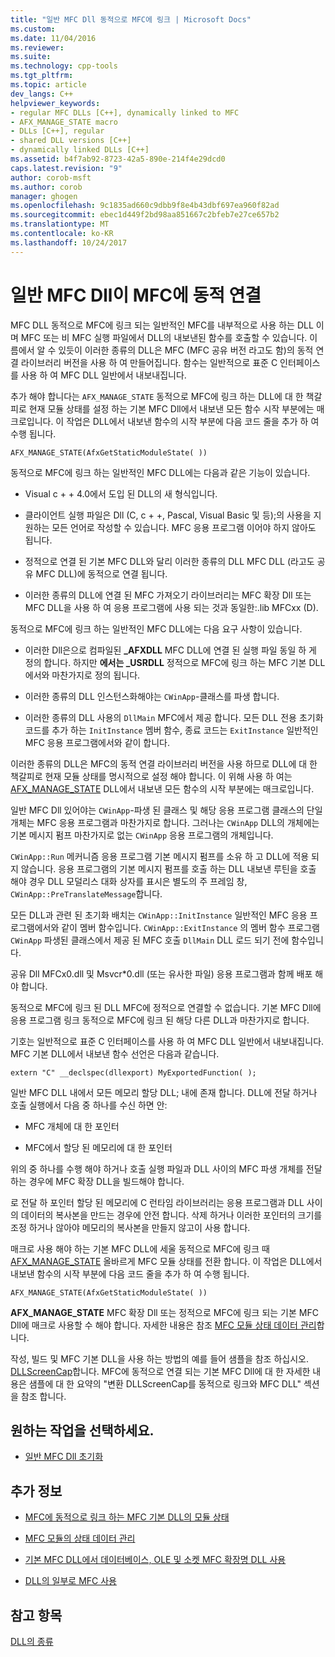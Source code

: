 ```yaml
---
title: "일반 MFC Dll 동적으로 MFC에 링크 | Microsoft Docs"
ms.custom: 
ms.date: 11/04/2016
ms.reviewer: 
ms.suite: 
ms.technology: cpp-tools
ms.tgt_pltfrm: 
ms.topic: article
dev_langs: C++
helpviewer_keywords:
- regular MFC DLLs [C++], dynamically linked to MFC
- AFX_MANAGE_STATE macro
- DLLs [C++], regular
- shared DLL versions [C++]
- dynamically linked DLLs [C++]
ms.assetid: b4f7ab92-8723-42a5-890e-214f4e29dcd0
caps.latest.revision: "9"
author: corob-msft
ms.author: corob
manager: ghogen
ms.openlocfilehash: 9c1835ad660c9dbb9f8e4b43dbf697ea960f82ad
ms.sourcegitcommit: ebec1d449f2bd98aa851667c2bfeb7e27ce657b2
ms.translationtype: MT
ms.contentlocale: ko-KR
ms.lasthandoff: 10/24/2017
---
```

# <a name="regular-mfc-dlls-dynamically-linked-to-mfc"></a>일반 MFC Dll이 MFC에 동적 연결
MFC DLL 동적으로 MFC에 링크 되는 일반적인 MFC를 내부적으로 사용 하는 DLL 이며 MFC 또는 비 MFC 실행 파일에서 DLL의 내보낸된 함수를 호출할 수 있습니다. 이름에서 알 수 있듯이 이러한 종류의 DLL은 MFC (MFC 공유 버전 라고도 함)의 동적 연결 라이브러리 버전을 사용 하 여 만들어집니다. 함수는 일반적으로 표준 C 인터페이스를 사용 하 여 MFC DLL 일반에서 내보내집니다.  
  
 추가 해야 합니다는 `AFX_MANAGE_STATE` 동적으로 MFC에 링크 하는 DLL에 대 한 책갈피로 현재 모듈 상태를 설정 하는 기본 MFC Dll에서 내보낸 모든 함수 시작 부분에는 매크로입니다. 이 작업은 DLL에서 내보낸 함수의 시작 부분에 다음 코드 줄을 추가 하 여 수행 됩니다.  
  
```  
AFX_MANAGE_STATE(AfxGetStaticModuleState( ))  
```  
  
 동적으로 MFC에 링크 하는 일반적인 MFC DLL에는 다음과 같은 기능이 있습니다.  
  
-   Visual c + + 4.0에서 도입 된 DLL의 새 형식입니다.  
  
-   클라이언트 실행 파일은 Dll (C, c + +, Pascal, Visual Basic 및 등);의 사용을 지 원하는 모든 언어로 작성할 수 있습니다. MFC 응용 프로그램 이어야 하지 않아도 됩니다.  
  
-   정적으로 연결 된 기본 MFC DLL와 달리 이러한 종류의 DLL MFC DLL (라고도 공유 MFC DLL)에 동적으로 연결 됩니다.  
  
-   이러한 종류의 DLL에 연결 된 MFC 가져오기 라이브러리는 MFC 확장 Dll 또는 MFC DLL을 사용 하 여 응용 프로그램에 사용 되는 것과 동일한:.lib MFCxx (D).  
  
 동적으로 MFC에 링크 하는 일반적인 MFC DLL에는 다음 요구 사항이 있습니다.  
  
-   이러한 Dll은으로 컴파일된 **_AFXDLL** MFC DLL에 연결 된 실행 파일 동일 하 게 정의 합니다. 하지만 **에서는 _USRDLL** 정적으로 MFC에 링크 하는 MFC 기본 DLL에서와 마찬가지로 정의 됩니다.  
  
-   이러한 종류의 DLL 인스턴스화해야는 `CWinApp`-클래스를 파생 합니다.  
  
-   이러한 종류의 DLL 사용의 `DllMain` MFC에서 제공 합니다. 모든 DLL 전용 초기화 코드를 추가 하는 `InitInstance` 멤버 함수, 종료 코드는 `ExitInstance` 일반적인 MFC 응용 프로그램에서와 같이 합니다.  
  
 이러한 종류의 DLL은 MFC의 동적 연결 라이브러리 버전을 사용 하므로 DLL에 대 한 책갈피로 현재 모듈 상태를 명시적으로 설정 해야 합니다. 이 위해 사용 하 여는 [AFX_MANAGE_STATE](../mfc/reference/extension-dll-macros.md#afx_manage_state) DLL에서 내보낸 모든 함수의 시작 부분에는 매크로입니다.  
  
 일반 MFC Dll 있어야는 `CWinApp`-파생 된 클래스 및 해당 응용 프로그램 클래스의 단일 개체는 MFC 응용 프로그램과 마찬가지로 합니다. 그러나는 `CWinApp` DLL의 개체에는 기본 메시지 펌프 마찬가지로 없는 `CWinApp` 응용 프로그램의 개체입니다.  
  
 `CWinApp::Run` 메커니즘 응용 프로그램 기본 메시지 펌프를 소유 하 고 DLL에 적용 되지 않습니다. 응용 프로그램의 기본 메시지 펌프를 호출 하는 DLL 내보낸 루틴을 호출 해야 경우 DLL 모덜리스 대화 상자를 표시은 별도의 주 프레임 창, `CWinApp::PreTranslateMessage`합니다.  
  
 모든 DLL과 관련 된 초기화 배치는 `CWinApp::InitInstance` 일반적인 MFC 응용 프로그램에서와 같이 멤버 함수입니다. `CWinApp::ExitInstance` 의 멤버 함수 프로그램 `CWinApp` 파생된 클래스에서 제공 된 MFC 호출 `DllMain` DLL 로드 되기 전에 함수입니다.  
  
 공유 Dll MFCx0.dll 및 Msvcr*0.dll (또는 유사한 파일) 응용 프로그램과 함께 배포 해야 합니다.  
  
 동적으로 MFC에 링크 된 DLL MFC에 정적으로 연결할 수 없습니다. 기본 MFC Dll에 응용 프로그램 링크 동적으로 MFC에 링크 된 해당 다른 DLL과 마찬가지로 합니다.  
  
 기호는 일반적으로 표준 C 인터페이스를 사용 하 여 MFC DLL 일반에서 내보내집니다. MFC 기본 DLL에서 내보낸 함수 선언은 다음과 같습니다.  
  
```  
extern "C" __declspec(dllexport) MyExportedFunction( );  
```  
  
 일반 MFC DLL 내에서 모든 메모리 할당 DLL; 내에 존재 합니다. DLL에 전달 하거나 호출 실행에서 다음 중 하나를 수신 하면 안:  
  
-   MFC 개체에 대 한 포인터  
  
-   MFC에서 할당 된 메모리에 대 한 포인터  
  
 위의 중 하나를 수행 해야 하거나 호출 실행 파일과 DLL 사이의 MFC 파생 개체를 전달 하는 경우에 MFC 확장 DLL을 빌드해야 합니다.  
  
 로 전달 하 포인터 할당 된 메모리에 C 런타임 라이브러리는 응용 프로그램과 DLL 사이의 데이터의 복사본을 만드는 경우에 안전 합니다. 삭제 하거나 이러한 포인터의 크기를 조정 하거나 않아야 메모리의 복사본을 만들지 않고이 사용 합니다.  
  
 매크로 사용 해야 하는 기본 MFC DLL에 세울 동적으로 MFC에 링크 때 [AFX_MANAGE_STATE](../mfc/reference/extension-dll-macros.md#afx_manage_state) 올바르게 MFC 모듈 상태를 전환 합니다. 이 작업은 DLL에서 내보낸 함수의 시작 부분에 다음 코드 줄을 추가 하 여 수행 됩니다.  
  
```  
AFX_MANAGE_STATE(AfxGetStaticModuleState( ))  
```  
  
 **AFX_MANAGE_STATE** MFC 확장 Dll 또는 정적으로 MFC에 링크 되는 기본 MFC Dll에 매크로 사용할 수 해야 합니다. 자세한 내용은 참조 [MFC 모듈 상태 데이터 관리](../mfc/managing-the-state-data-of-mfc-modules.md)합니다.  
  
 작성, 빌드 및 MFC 기본 DLL을 사용 하는 방법의 예를 들어 샘플을 참조 하십시오. [DLLScreenCap](https://github.com/Microsoft/VCSamples/tree/master/VC2010Samples/MFC/advanced/DllScreenCap)합니다. MFC에 동적으로 연결 되는 기본 MFC Dll에 대 한 자세한 내용은 샘플에 대 한 요약의 "변환 DLLScreenCap를 동적으로 링크와 MFC DLL" 섹션을 참조 합니다.  
  
## <a name="what-do-you-want-to-do"></a>원하는 작업을 선택하세요.  
  
-   [일반 MFC Dll 초기화](../build/run-time-library-behavior.md#initializing-regular-dlls)  
  
## <a name="what-do-you-want-to-know-more-about"></a>추가 정보  
  
-   [MFC에 동적으로 링크 하는 MFC 기본 DLL의 모듈 상태](../build/module-states-of-a-regular-dll-dynamically-linked-to-mfc.md)  
  
-   [MFC 모듈의 상태 데이터 관리](../mfc/managing-the-state-data-of-mfc-modules.md)  
  
-   [기본 MFC DLL에서 데이터베이스, OLE 및 소켓 MFC 확장명 DLL 사용](../build/using-database-ole-and-sockets-extension-dlls-in-regular-dlls.md)  
  
-   [DLL의 일부로 MFC 사용](../mfc/tn011-using-mfc-as-part-of-a-dll.md)  
  
## <a name="see-also"></a>참고 항목  
 [DLL의 종류](../build/kinds-of-dlls.md)